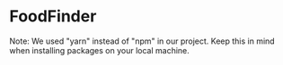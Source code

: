 # FoodFinder
Note: We used "yarn" instead of "npm" in our project. Keep this in mind when installing packages on your local machine.
